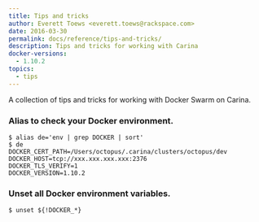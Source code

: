 ```yaml
---
title: Tips and tricks
author: Everett Toews <everett.toews@rackspace.com>
date: 2016-03-30
permalink: docs/reference/tips-and-tricks/
description: Tips and tricks for working with Carina
docker-versions:
  - 1.10.2
topics:
  - tips
---
```


A collection of tips and tricks for working with Docker Swarm on Carina.

### Alias to check your Docker environment.

```
$ alias de='env | grep DOCKER | sort'
$ de
DOCKER_CERT_PATH=/Users/octopus/.carina/clusters/octopus/dev
DOCKER_HOST=tcp://xxx.xxx.xxx.xxx:2376
DOCKER_TLS_VERIFY=1
DOCKER_VERSION=1.10.2
```

### Unset all Docker environment variables.

```
$ unset ${!DOCKER_*}
```
